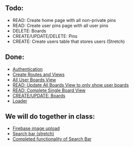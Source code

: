 ## Todo:

- READ: Create home page with all non-private pins
- READ: Create user pins page with all user pins
- DELETE: Boards
- CREATE/UPDATE/DELETE: Pins
- CREATE: Create users table that stores users (Stretch)

## Done:
- [Authentication](https://github.com/nss-evening-cohort-13/react-pinterest/pull/1/files)
- [Create Routes and Views](https://github.com/nss-evening-cohort-13/react-pinterest/pull/2/files)
- [All User Boards View](https://github.com/nss-evening-cohort-13/react-pinterest/blob/main/src/views/Boards.js)
- [READ: Update All Boards View to only show user boards](https://github.com/nss-evening-cohort-13/react-pinterest/blob/main/src/helpers/data/boardData.js#L5)
- [READ: Complete Single Board View](https://github.com/nss-evening-cohort-13/react-pinterest/blob/main/src/views/SingleBoard.js)
- [CREATE/UPDATE: Boards](https://github.com/nss-evening-cohort-13/react-pinterest/pull/6/files)
- [Loader](https://github.com/nss-evening-cohort-13/react-pinterest/blob/main/src/components/Loader/index.js)

## We will do together in class:
- [Firebase image upload](https://github.com/nss-evening-cohort-13/react-pinterest/blob/e9a44ee4e2c70d86a932b26ab9d909af9b9e89d6/src/components/Forms/BoardForm.js#L24)
- [Search bar (stretch)](https://github.com/nss-evening-cohort-13/react-pinterest/pull/5/files)
- [Completed functionality of Search Bar](https://github.com/nss-evening-cohort-13/react-pinterest/pull/8/files)
